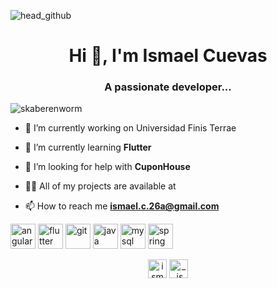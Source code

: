 ![head_github](https://user-images.githubusercontent.com/13028053/115165617-acc65500-a07c-11eb-8dfa-c8aa1f19d7c9.png)

<h1 align="center">Hi 👋, I'm Ismael Cuevas</h1>
<h3 align="center">A passionate developer...</h3>

<p align="left"> <img src="https://komarev.com/ghpvc/?username=skaberenworm" alt="skaberenworm" /> </p>

- 🔭 I’m currently working on Universidad Finis Terrae 

- 🌱 I’m currently learning **Flutter**

- 🤝 I’m looking for help with **CuponHouse**

- 👨‍💻 All of my projects are available at 

- 📫 How to reach me **ismael.c.26a@gmail.com**

<p align="left"><img src="https://devicons.github.io/devicon/devicon.git/icons/angularjs/angularjs-original.svg" alt="angularjs" width="40" height="40"/> <img src="https://www.vectorlogo.zone/logos/flutterio/flutterio-icon.svg" alt="flutter" width="40" height="40"/> <img src="https://www.vectorlogo.zone/logos/git-scm/git-scm-icon.svg" alt="git" width="40" height="40"/> <img src="https://devicons.github.io/devicon/devicon.git/icons/java/java-original-wordmark.svg" alt="java" width="40" height="40"/> <img src="https://devicons.github.io/devicon/devicon.git/icons/mysql/mysql-original-wordmark.svg" alt="mysql" width="40" height="40"/> <img src="https://www.vectorlogo.zone/logos/springio/springio-icon.svg" alt="spring" width="40" height="40"/></p><p align="center">
<a href="https://linkedin.com/in/ismael-cuevas-fernández-16049010a/" target="blank"><img align="center" src="https://cdn.jsdelivr.net/npm/simple-icons@3.0.1/icons/linkedin.svg" alt="ismael-cuevas-fernández-16049010a/" height="30" width="30" /></a>
<a href="https://instagram.com/_.ismael._c/" target="blank"><img align="center" src="https://cdn.jsdelivr.net/npm/simple-icons@3.0.1/icons/instagram.svg" alt="_.ismael._c/" height="30" width="30" /></a>
</p>
